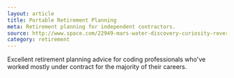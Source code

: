 ```yaml
---
layout: article
title: Portable Retirement Planning
meta: Retirement planning for independent contractors.
source: http://www.space.com/22949-mars-water-discovery-curiosity-rover.html
category: retirement
---
```


Excellent retirement planning advice for coding professionals who've worked mostly under contract for the majority of their careers.